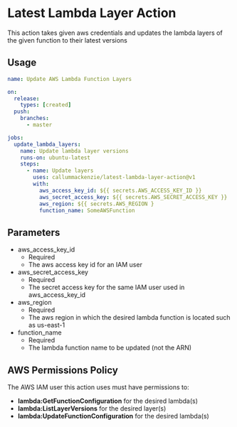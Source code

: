 # Latest Lambda Layer Action

This action takes given aws credentials and updates the lambda layers of the given function to their latest versions

## Usage
```yaml
name: Update AWS Lambda Function Layers

on:
  release:
    types: [created]
  push:
    branches:
      - master

jobs:
  update_lambda_layers:
  	name: Update lambda layer versions
    runs-on: ubuntu-latest
    steps:
      - name: Update layers
        uses: callummackenzie/latest-lambda-layer-action@v1
        with:
          aws_access_key_id: ${{ secrets.AWS_ACCESS_KEY_ID }}
          aws_secret_access_key: ${{ secrets.AWS_SECRET_ACCESS_KEY }}
          aws_region: ${{ secrets.AWS_REGION }
          function_name: SomeAWSFunction
```
## Parameters
- aws_access_key_id
  - Required
  - The aws access key id for an IAM user
- aws_secret_access_key
  - Required
  - The secret access key for the same IAM user used in aws_access_key_id
- aws_region
  - Required
  - The aws region in which the desired lambda function is located such as us-east-1
- function_name
  - Required
  - The lambda function name to be updated (not the ARN)

## AWS Permissions Policy
The AWS IAM user this action uses must have permissions to:
- **lambda:GetFunctionConfiguration** for the desired lambda(s)
- **lambda:ListLayerVersions** for the desired layer(s)
- **lambda:UpdateFunctionConfiguration** for the desired lambda(s)
